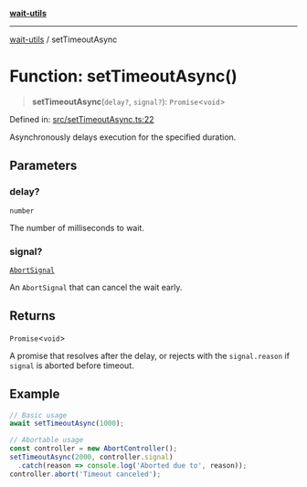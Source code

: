 [**wait-utils**](../README.md)

***

[wait-utils](../globals.md) / setTimeoutAsync

# Function: setTimeoutAsync()

> **setTimeoutAsync**(`delay?`, `signal?`): `Promise`\<`void`\>

Defined in: [src/setTimeoutAsync.ts:22](https://github.com/havelessbemore/wait-utils/blob/6097a4da25e21f745253cc3003ada520ffa15a55/src/setTimeoutAsync.ts#L22)

Asynchronously delays execution for the specified duration.

## Parameters

### delay?

`number`

The number of milliseconds to wait.

### signal?

[`AbortSignal`](#)

An `AbortSignal` that can cancel the wait early.

## Returns

`Promise`\<`void`\>

A promise that resolves after the delay, or rejects with
         the `signal.reason` if `signal` is aborted before timeout.

## Example

```ts
// Basic usage
await setTimeoutAsync(1000);

// Abortable usage
const controller = new AbortController();
setTimeoutAsync(2000, controller.signal)
  .catch(reason => console.log('Aborted due to', reason));
controller.abort('Timeout canceled');
```
